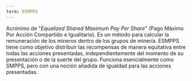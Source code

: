 ```yaml
---
term: ESMPPS
---
```


Acrónimo de "*Equalized Shared Maximum Pay Per Share*" (Pago Máximo Por Acción Compartido e Igualitario). Es un método para calcular la remuneración de los mineros dentro de los grupos de minería. ESMPPS tiene como objetivo distribuir las recompensas de manera equitativa entre todas las acciones presentadas, independientemente del momento de su presentación o de la suerte del grupo. Funciona esencialmente como SMPPS, pero con una noción añadida de igualdad para las acciones presentadas.